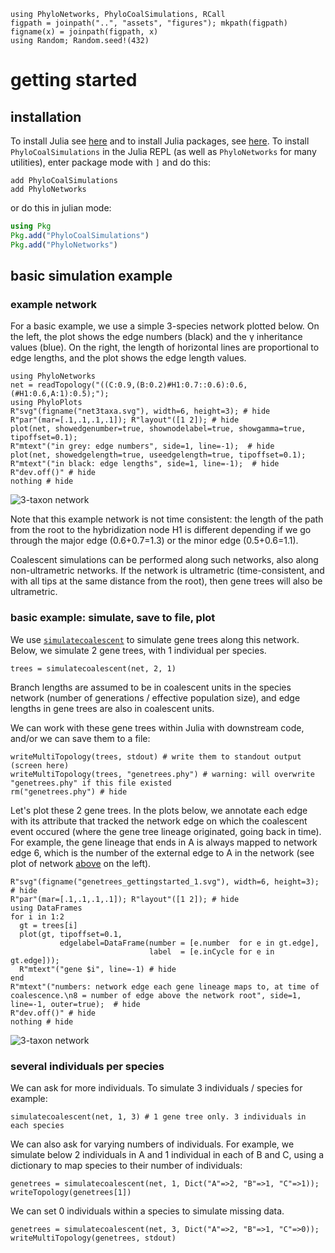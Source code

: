 ```@setup getting_started
using PhyloNetworks, PhyloCoalSimulations, RCall
figpath = joinpath("..", "assets", "figures"); mkpath(figpath)
figname(x) = joinpath(figpath, x)
using Random; Random.seed!(432)
```

# getting started

## installation

To install Julia see [here](https://docs.julialang.org/en/v1/manual/getting-started/)
and to install Julia packages, see [here](https://docs.julialang.org/en/v1/stdlib/Pkg/).
To install `PhyloCoalSimulations` in the Julia REPL
(as well as `PhyloNetworks` for many utilities), enter package mode with `]`
and do this:

```
add PhyloCoalSimulations
add PhyloNetworks
```
or do this in julian mode:

```julia
using Pkg
Pkg.add("PhyloCoalSimulations")
Pkg.add("PhyloNetworks")
```

## basic simulation example

### example network

For a basic example, we use a simple 3-species network plotted below.
On the left, the plot shows the edge numbers (black) and the γ inheritance values (blue).
On the right, the length of horizontal lines are proportional to edge lengths,
and the plot shows the edge length values.

```@example getting_started
using PhyloNetworks
net = readTopology("((C:0.9,(B:0.2)#H1:0.7::0.6):0.6,(#H1:0.6,A:1):0.5);");
using PhyloPlots
R"svg"(figname("net3taxa.svg"), width=6, height=3); # hide
R"par"(mar=[.1,.1,.1,.1]); R"layout"([1 2]); # hide
plot(net, showedgenumber=true, shownodelabel=true, showgamma=true, tipoffset=0.1);
R"mtext"("in grey: edge numbers", side=1, line=-1);  # hide
plot(net, showedgelength=true, useedgelength=true, tipoffset=0.1);
R"mtext"("in black: edge lengths", side=1, line=-1);  # hide
R"dev.off()" # hide
nothing # hide
```
![3-taxon network](../assets/figures/net3taxa.svg)

Note that this example network is not time consistent: the length of the path
from the root to the hybridization node H1 is different depending if we go
through the major edge (0.6+0.7=1.3) or the minor edge (0.5+0.6=1.1).

Coalescent simulations can be performed along such networks, also
along non-ultrametric networks.
If the network is ultrametric (time-consistent, and with all tips at the
same distance from the root), then gene trees will also be ultrametric.

### basic example: simulate, save to file, plot

We use [`simulatecoalescent`](@ref) to simulate gene trees along this network.
Below, we simulate 2 gene trees, with 1 individual per species.

```@repl getting_started
trees = simulatecoalescent(net, 2, 1)
```

Branch lengths are assumed to be in coalescent units in the species network
(number of generations / effective population size), and edge lengths in gene
trees are also in coalescent units.

We can work with these gene trees within Julia with downstream code,
and/or we can save them to a file:

```@repl getting_started
writeMultiTopology(trees, stdout) # write them to standout output (screen here)
writeMultiTopology(trees, "genetrees.phy") # warning: will overwrite "genetrees.phy" if this file existed
rm("genetrees.phy") # hide
```

Let's plot these 2 gene trees. In the plots below, we annotate each
edge with its attribute that tracked the network edge on which
the coalescent event occured (where the gene tree lineage originated,
going back in time).
For example, the gene lineage that ends in A is always mapped to network edge
6, which is the number of the external edge to A in the network (see plot
of network [above](#example-network) on the left).

```@example getting_started
R"svg"(figname("genetrees_gettingstarted_1.svg"), width=6, height=3); # hide
R"par"(mar=[.1,.1,.1,.1]); R"layout"([1 2]); # hide
using DataFrames
for i in 1:2
  gt = trees[i]
  plot(gt, tipoffset=0.1,
           edgelabel=DataFrame(number = [e.number  for e in gt.edge],
                               label  = [e.inCycle for e in gt.edge]));
  R"mtext"("gene $i", line=-1) # hide
end
R"mtext"("numbers: network edge each gene lineage maps to, at time of coalescence.\n8 = number of edge above the network root", side=1, line=-1, outer=true);  # hide
R"dev.off()" # hide
nothing # hide
```
![3-taxon network](../assets/figures/genetrees_gettingstarted_1.svg)

### several individuals per species

We can ask for more individuals. To simulate 3 individuals / species for example:

```@repl getting_started
simulatecoalescent(net, 1, 3) # 1 gene tree only. 3 individuals in each species
```

We can also ask for varying numbers of individuals. For example, we simulate
below 2 individuals in A and 1 individual in each of B and C,
using a dictionary to map species to their number of individuals:

```@repl getting_started
genetrees = simulatecoalescent(net, 1, Dict("A"=>2, "B"=>1, "C"=>1));
writeTopology(genetrees[1])
```

We can set 0 individuals within a species to simulate missing data.

```@repl getting_started
genetrees = simulatecoalescent(net, 3, Dict("A"=>2, "B"=>1, "C"=>0));
writeMultiTopology(genetrees, stdout)
```
